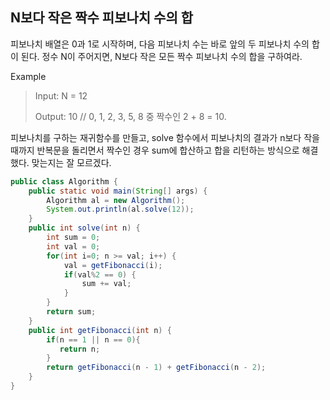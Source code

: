 ## N보다 작은 짝수 피보나치 수의 합

피보나치 배열은 0과 1로 시작하며, 다음 피보나치 수는 바로 앞의 두 피보나치 수의 합이 된다. 정수 N이 주어지면, N보다 작은 모든 짝수 피보나치 수의 합을 구하여라.

Example

> Input: N = 12
>
> Output: 10 // 0, 1, 2, 3, 5, 8 중 짝수인 2 + 8 = 10.

피보나치를 구하는 재귀함수를 만들고, solve 함수에서 피보나치의 결과가 n보다 작을때까지 반복문을 돌리면서 짝수인 경우 sum에 합산하고 합을 리턴하는 방식으로 해결했다. 맞는지는 잘 모르겠다.

```java
public class Algorithm {
    public static void main(String[] args) {
        Algorithm al = new Algorithm();
        System.out.println(al.solve(12));
    }
    public int solve(int n) {
        int sum = 0;
        int val = 0;
        for(int i=0; n >= val; i++) {
            val = getFibonacci(i);
            if(val%2 == 0) {
                sum += val;
            }
        }
        return sum;
    }
    public int getFibonacci(int n) {
        if(n == 1 || n == 0){
           return n;
        }
        return getFibonacci(n - 1) + getFibonacci(n - 2);
    }
}
```
